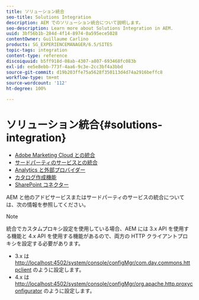 ```yaml
---
title: ソリューション統合
seo-title: Solutions Integration
description: AEM でのソリューション統合について説明します。
seo-description: Learn more about Solutions Integration in AEM.
uuid: 3bf56b1b-284d-4f14-8974-0a595ece5028
contentOwner: Guillaume Carlino
products: SG_EXPERIENCEMANAGER/6.5/SITES
topic-tags: integration
content-type: reference
discoiquuid: b5ff918d-08ab-4307-a807-693468fc083b
exl-id: ee5e8ebb-773f-4aa6-9c3e-2cc3bf4a3bbd
source-git-commit: d19b203ffe75a5628f350113d4d74a2916beffc8
workflow-type: tm+mt
source-wordcount: '112'
ht-degree: 100%

---
```


# ソリューション統合{#solutions-integration}

* [Adobe Marketing Cloud との統合](/help/sites-administering/marketing-cloud.md)
* [サードパーティのサービスとの統合](/help/sites-administering/third-party-services.md)
* [Analytics と外部プロバイダー](/help/sites-administering/external-providers.md)
* [カタログ作成機能](/help/sites-administering/catalog-producer.md)
* [SharePoint コネクター](/help/sites-administering/sharepoint-connector.md)

AEM と他のアドビサービスまたはサードパーティのサービスの統合については、次の情報を参照してください。

>[!NOTE]
>
>統合でカスタムプロキシ設定を使用している場合、AEM には 3.x API を使用する機能と 4.x API を使用する機能があるので、両方の HTTP クライアントプロキシを設定する必要があります。
>
>* 3.x は [http://localhost:4502/system/console/configMgr/com.day.commons.httpclient](http://localhost:4502/system/console/configMgr/com.day.commons.httpclient) のように設定します。
>* 4.x は [http://localhost:4502/system/console/configMgr/org.apache.http.proxyconfigurator](http://localhost:4502/system/console/configMgr/org.apache.http.proxyconfigurator) のように設定します。
>

